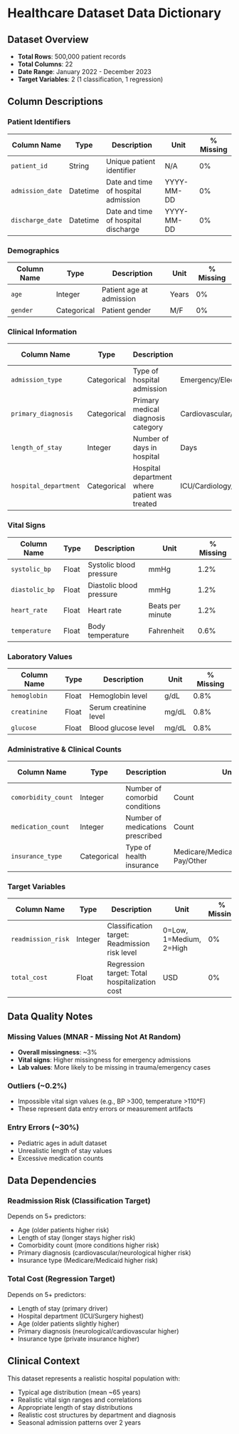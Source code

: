 # Healthcare Dataset Data Dictionary

## Dataset Overview
- **Total Rows**: 500,000 patient records
- **Total Columns**: 22
- **Date Range**: January 2022 - December 2023
- **Target Variables**: 2 (1 classification, 1 regression)

## Column Descriptions

### Patient Identifiers
| Column Name | Type | Description | Unit | % Missing |
|-------------|------|-------------|------|-----------|
| `patient_id` | String | Unique patient identifier | N/A | 0% |
| `admission_date` | Datetime | Date and time of hospital admission | YYYY-MM-DD | 0% |
| `discharge_date` | Datetime | Date and time of hospital discharge | YYYY-MM-DD | 0% |

### Demographics
| Column Name | Type | Description | Unit | % Missing |
|-------------|------|-------------|------|-----------|
| `age` | Integer | Patient age at admission | Years | 0% |
| `gender` | Categorical | Patient gender | M/F | 0% |

### Clinical Information
| Column Name | Type | Description | Unit | % Missing |
|-------------|------|-------------|------|-----------|
| `admission_type` | Categorical | Type of hospital admission | Emergency/Elective/Urgent/Trauma | 0% |
| `primary_diagnosis` | Categorical | Primary medical diagnosis category | Cardiovascular/Respiratory/Gastrointestinal/Neurological/Orthopedic | 0% |
| `length_of_stay` | Integer | Number of days in hospital | Days | 0% |
| `hospital_department` | Categorical | Hospital department where patient was treated | ICU/Cardiology/Emergency/General Medicine/Surgery/Pediatrics | 0% |

### Vital Signs
| Column Name | Type | Description | Unit | % Missing |
|-------------|------|-------------|------|-----------|
| `systolic_bp` | Float | Systolic blood pressure | mmHg | 1.2% |
| `diastolic_bp` | Float | Diastolic blood pressure | mmHg | 1.2% |
| `heart_rate` | Float | Heart rate | Beats per minute | 1.2% |
| `temperature` | Float | Body temperature | Fahrenheit | 0.6% |

### Laboratory Values
| Column Name | Type | Description | Unit | % Missing |
|-------------|------|-------------|------|-----------|
| `hemoglobin` | Float | Hemoglobin level | g/dL | 0.8% |
| `creatinine` | Float | Serum creatinine level | mg/dL | 0.8% |
| `glucose` | Float | Blood glucose level | mg/dL | 0.8% |

### Administrative & Clinical Counts
| Column Name | Type | Description | Unit | % Missing |
|-------------|------|-------------|------|-----------|
| `comorbidity_count` | Integer | Number of comorbid conditions | Count | 0% |
| `medication_count` | Integer | Number of medications prescribed | Count | 0% |
| `insurance_type` | Categorical | Type of health insurance | Medicare/Medicaid/Private/Self-Pay/Other | 0% |

### Target Variables
| Column Name | Type | Description | Unit | % Missing |
|-------------|------|-------------|------|-----------|
| `readmission_risk` | Integer | Classification target: Readmission risk level | 0=Low, 1=Medium, 2=High | 0% |
| `total_cost` | Float | Regression target: Total hospitalization cost | USD | 0% |

## Data Quality Notes

### Missing Values (MNAR - Missing Not At Random)
- **Overall missingness**: ~3%
- **Vital signs**: Higher missingness for emergency admissions
- **Lab values**: More likely to be missing in trauma/emergency cases

### Outliers (~0.2%)
- Impossible vital sign values (e.g., BP >300, temperature >110°F)
- These represent data entry errors or measurement artifacts

### Entry Errors (~30%)
- Pediatric ages in adult dataset
- Unrealistic length of stay values
- Excessive medication counts

## Data Dependencies

### Readmission Risk (Classification Target)
Depends on 5+ predictors:
- Age (older patients higher risk)
- Length of stay (longer stays higher risk)
- Comorbidity count (more conditions higher risk)
- Primary diagnosis (cardiovascular/neurological higher risk)
- Insurance type (Medicare/Medicaid higher risk)

### Total Cost (Regression Target)
Depends on 5+ predictors:
- Length of stay (primary driver)
- Hospital department (ICU/Surgery highest)
- Age (older patients slightly higher)
- Primary diagnosis (neurological/cardiovascular higher)
- Insurance type (private insurance higher)

## Clinical Context
This dataset represents a realistic hospital population with:
- Typical age distribution (mean ~65 years)
- Realistic vital sign ranges and correlations
- Appropriate length of stay distributions
- Realistic cost structures by department and diagnosis
- Seasonal admission patterns over 2 years
